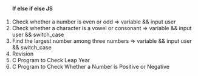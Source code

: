 <ol>
<h4>If else if else JS</h4>
<li>Check whether a number is even or odd => variable && input user </li>
<li>Check whether a character is a vowel or consonant => variable && input user && switch_case </li>
<li>Find the largest number among three numbers =>  variable && input user && switch_case</li>
<li>Revision </li>
<li>C Program to Check Leap Year </li>
<li>C Program to Check Whether a Number is Positive or Negative</li>


</ol>
